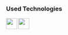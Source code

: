 ### Used Technologies
<div>
  <a href="https://developer.mozilla.org/en-US/docs/Web/JavaScript" target="_blank" rel="noreferrer"><img align="left" src="https://logodownload.org/wp-content/uploads/2022/04/javascript-logo-4.png" height="30" width="30"></a>
  <a href="https://www.postgresql.org/" target="_blank" rel="noreferrer"><img align="left" src="https://static-00.iconduck.com/assets.00/postgresql-icon-497x512-at6qw0yb.png" height="30" width="30"></a>
</div>
